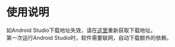 # 使用说明
如Android Studio下载地址失效，请在[这里](https://developer.android.com/studio/index.html)重新获取下载地址。  
第一次运行Android Studio时，软件需要联网，自动下载额外的依赖。 

